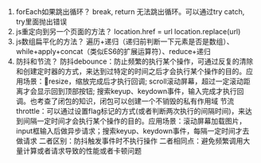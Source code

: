 <!--
 * @Author: your name
 * @Date: 2022-02-28 15:20:17
 * @LastEditTime: 2022-02-28 18:14:19
 * @LastEditors: Please set LastEditors
 * @Description: 打开koroFileHeader查看配置 进行设置: https://github.com/OBKoro1/koro1FileHeader/wiki/%E9%85%8D%E7%BD%AE
 * @FilePath: /fe_interview/js/js高频题.md
-->
1. forEach如果跳出循环？
break, return 无法跳出循环。可以通过try catch, try里面抛出错误
2. js重定向到另一个页面的方法？
location.href = url
location.replace(url)
3. js数组扁平化的方法？
遍历+递归（递归前判断一下元素是否是数组）、while+apply+concat（类似ES6的扩展运算符）、reduce+递归
4. 防抖和节流？
防抖debounce：防止频繁的执行某个操作，可通过反复的清除和创建定时器的方式，来达到过特定的时间之后才会执行某个操作的目的。应用场景：resize，缩放完成后才执行回调; scroll滚动屏幕，超过一定滚动距离才会显示回到顶部按钮; 搜索keyup、keydown事件，输入完成才执行回调。也考查了闭包的知识，闭包可以创建一个不销毁的私有作用域
节流throttle：可以通过设置flag标记的方式(或者判断两次执行的间隔时间)，来达到间隔一定时间才会执行某个操作的目的。应用场景：滚动屏幕加载图片，input框输入后做异步请求；搜索keyup、keydown事件，每隔一定时间才去做请求
二者区别：防抖触发事件时不执行操作
二者相同点：避免频繁调用大量计算或者请求导致的性能或者卡顿问题


